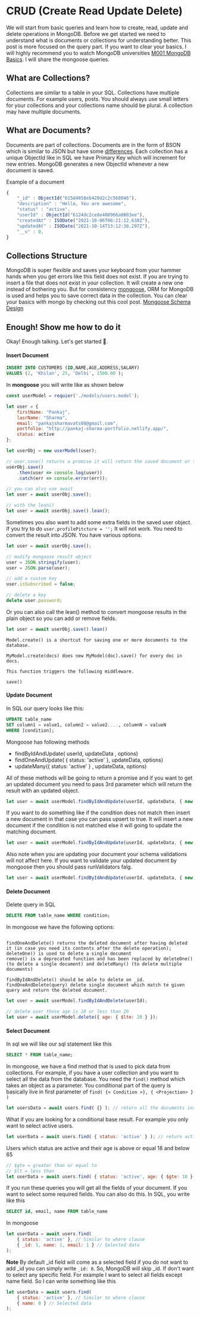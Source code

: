 # CRUD (Create Read Update Delete)
We will start from basic queries and learn how to create, read, update and delete operations in MongoDB. Before we get started we need to understand what is documents or collections for understanding better.  This post is more focused on the query part. If you want to clear your basics. I will highly recommend you to watch MongoDB universities [M001 MongoDB Basics](https://university.mongodb.com/ "M001 MongoDB Basics"). I will share the mongoose queries.

## What are Collections?
Collections are similar to a table in your SQL. Collections have multiple documents. For example users, posts. You should always use small letters for your collections and your collections name should be plural. A collection may have multiple documents.

## What are Documents?
Documents are part of collections. Documents are in the form of BSON which is similar to JSON but have some [differences](https://www.mongodb.com/json-and-bson "differences"). Each collection has a unique ObjectId like in SQL we have Primary Key which will increment for new entries. MongoDB generates a new ObjectId whenever a new document is saved. 

Example of a document

```js
{
    "_id" : ObjectId("615d4058eb420d2c2c568046"),
    "description" : "Hello, You are awesome",
    "status" : "active",
    "userId" : ObjectId("6124dc2ce8e408966a0803ee"),
    "createdAt" : ISODate("2021-10-06T06:21:12.638Z"),
    "updatedAt" : ISODate("2021-10-14T13:12:38.297Z"),
    "__v" : 0,
}
```

## Collections Structure
MongoDB is super flexible and saves your keyboard from your hammer hands when you get errors like this field does not exist. If you are trying to insert a file that does not exist in your collection. It will create a new one instead of bothering you. But for consistency [mongoose,](https://mongoosejs.com/ "mongoose,") ORM for MongoDB is used and helps you to save correct data in the collection. You can clear your basics with mongo by checking out this cool post. [Mongoose Schema Design](https://www.freecodecamp.org/news/introduction-to-mongoose-for-mongodb-d2a7aa593c57/ "Mongoose Schema Design")


## Enough! Show me how to do it
Okay! Enough talking. Let's get started 🚀.

#### Insert Document

```sql
INSERT INTO CUSTOMERS (ID,NAME,AGE,ADDRESS,SALARY)
VALUES (2, 'Khilan', 25, 'Delhi', 1500.00 );
```
In **mongoose** you will write like as shown below

```js
const userModel = requier('./models/users.model');

let user = {
	firstName: "Pankaj",
	lasrName: "Sharma",
	email: "pankajsharmavats88@gmail.com",
	portfolio: "http://pankaj-sharma-portfolio.netlify.app/",
	status: active
};

let userObj = new userModel(user);

// user.save() returns a promise it will return the saved document or throw an error
userObj.save()
	.then(user => console.log(user))
	.catch(err => console.error(err));

// you can also use await
let user = await userObj.save();

// with the lean()
let user = await userObj.save().lean();

```
Sometimes you also want to add some extra fields in the saved user object. If you try to do `user.profilePitcture = '';` It will not work. You need to convert the result into JSON. You have various options.

```js
let user = await userObj.save();

// modify mongoose result object
user = JSON.stringify(user);
user = JSON.parse(user);

// add a custom key
user.isSubscribed = false;

// delete a key
delete user.password;
```

Or you can also call the lean() method to convert mongoose results in the plain object so you can add or remove fields.

```js
let user = await userObj.save().lean()
```

    Model.create() is a shortcut for saving one or more documents to the database.

    MyModel.create(docs) does new MyModel(doc).save() for every doc in docs.

    This function triggers the following middleware.

    save()

#### Update Document
In SQL our query looks like this:
```sql
UPDATE table_name
SET column1 = value1, column2 = value2...., columnN = valueN
WHERE [condition];
```
Mongoose has following methods
- findByIdAndUpdate( userId, updateData , options)
- findOneAndUpdate( {  status: 'active' }, updateData, options)
- updateMany({  status: 'active' } , updateData, options)


All of these methods will be going to return a promise and if you want to get an updated document you need to pass 3rd parameter which will return the result with an updated object.
```js
let user = await userModel.findByIdAndUpdate(userId, updateData, { new: true, });
```
If you want to do something like if the condition does not match then insert a new document in that case you can pass upsert to true. It will insert a new document if the condition is not matched else it will going to update the matching document.
```js
let user = await userModel.findByIdAndUpdate(userId, updateData, { new: true,  upsert: true});
```
Also note when you are updating your document your schema validations will not affect here. If you want to validate your updated document by mongoose then you should pass runValidators falg.
```js
let user = await userModel.findByIdAndUpdate(userId, updateData, { new: true,  upsert: true, runValidators: true});
```

#### Delete Document
Delete query in SQL
```sql
DELETE FROM table_name WHERE condition; 
```
In mongoose we have the following options:
```

findOneAndDelete() returns the deleted document after having deleted it (in case you need its contents after the delete operation);
deleteOne() is used to delete a single document
remove() is a deprecated function and has been replaced by deleteOne() (to delete a single document) and deleteMany() (to delete multiple documents)

findByIdAndDelete() should be able to delete on _id.
findOneAndDelete(query) delete single document which match te given query and return the deleted document.
```
```js
let user = await userModel.findByIdAndDelete(userId);

// delete user those age is 20 or less than 20
let user = await userModel.delete({ age: { $lte: 20 } });
```

#### Select Document
In sql we will like our sql statement like this
```sql
SELECT * FROM table_name;
```

In mongoose, we have a find method that is used to pick data from collections. For example, if you have a user collection and you want to select all the data from the database. You need the `find()` method which takes an object as a parameter. You conditional part of the query is basically live in first parameter of `find( {< Condition >}, { <Projection> } )`
```js
let usersData = await users.find( {} ); // return all the documents inside users collection
```

What if you are looking for a conditional base result. For example you only want to select active users.
```js
let userData = await users.find( { status: 'active' } ); // return active users
```

Users which status are active and their age is above or equal 18 and below 65
```js
// $gte = greater than or equal to
// $lt = less than
let userData = await users.find( { status: 'active', age: { $gte: 18 }, age: { $lt: 65 } } );
```
If you run these queries you will get all the fields of your document. If you want to select some required fields. You can also do this. In SQL, you write like this
```sql
SELECT id, email, name FROM table_name 
```
In mongoose 
```js
let userData = await users.find(
    { status: 'active' }, // Similar to where clause
    { _id: 1, name: 1, email: 1 } // Selected data
);
```

**Note** By default _id field will come as a selected field if you do not want to add _id you can simply write `_id: 0`. So, MongoDB will skip _id.
If don't want to select any specific field. For example I want to select all fields except name field. So I can write something like this
```js
let userData = await users.find(
    { status: 'active' }, // Similar to where clause
    { name: 0 } // Selected data
);
```
